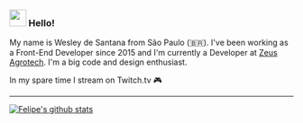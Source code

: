 ### <img src="https://media.giphy.com/media/hvRJCLFzcasrR4ia7z/giphy.gif" width="30px"> Hello!

My name is Wesley de Santana from São Paulo (🇧🇷). I've been working as a Front-End Developer since 2015 and I'm currently a Developer at [Zeus Agrotech](https://www.zeusagro.com/). I'm a big code and design enthusiast.

In my spare time I stream on Twitch.tv :video_game:
____

[![Felipe's github stats](https://github-readme-stats.vercel.app/api?username=wesley-santana&theme=dark&show_icons=true&count_private=true&role=OWNER,COLLABORATOR)](https://github.com/wesley-santana)
